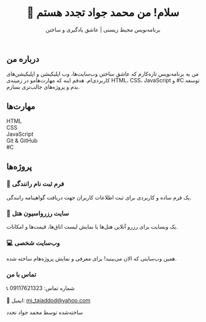 
<body>

  <header>
    <h1>👋 سلام! من محمد جواد تجدد هستم</h1>
    <p>برنامه‌نویس محیط زیستی | عاشق یادگیری و ساختن</p>
  </header>

  <section>
    <h2>درباره من</h2>
    <p>
      من یه برنامه‌نویس تازه‌کارم که عاشق ساختن وب‌سایت‌ها، وب اپلیکیشن و اپلیکیشن‌های کاربردی‌ام.
      هدفم اینه که مهارت‌هامو در زمینه‌ی HTML، CSS، JavaScript و #C توسعه بدم و پروژه‌های جالب‌تری بسازم.
    </p>
  </section>

  <section>
    <h2>مهارت‌ها</h2>
    <div class="skills">
      <div class="card">HTML</div>
      <div class="card">CSS</div>
      <div class="card">JavaScript</div>
      <div class="card">Git & GitHub</div>
      <div class="card">#C</div>
    </div>
  </section>

  <section>
    <h2>پروژه‌ها</h2>
    <div class="projects">
      <div class="card">
        <h3>📝 فرم ثبت نام رانندگی</h3>
        <p>یک فرم ساده و کاربردی برای ثبت اطلاعات کاربران جهت دریافت گواهینامه رانندگی.</p>
      </div>
      <div class="card">
        <h3>🏨 سایت رزرواسیون هتل</h3>
        <p>یک وبسایت برای رزرو آنلاین هتل‌ها با نمایش لیست اتاق‌ها، قیمت‌ها و امکانات.</p>
      </div>
      <div class="card">
        <h3>💻 وب‌سایت شخصی</h3>
        <p>همین وب‌سایتی که الان می‌بینید! برای معرفی و نمایش پروژه‌هام ساخته شده.</p>
      </div>
    </div>
    <div class="card">
      <h3>تماس با من</h3>
      <p>📞 شماره تماس: 09117621323</p>
      <p>📧 ایمیل: <a href="mailto:mj_tajaddod@yahoo.com">mj_tajaddod@yahoo.com</a></p>
    </div>
 

  <footer>
    ساخته‌شده توسط محمد جواد تجدد
  </footer>

</body>
